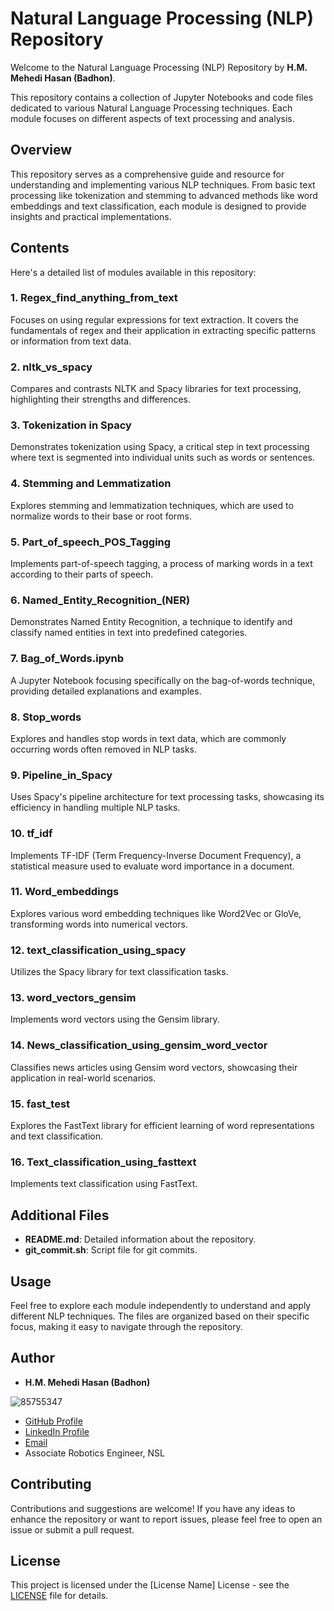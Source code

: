 # Natural Language Processing (NLP) Repository

Welcome to the Natural Language Processing (NLP) Repository by **H.M. Mehedi Hasan (Badhon)**.

This repository contains a collection of Jupyter Notebooks and code files dedicated to various Natural Language Processing techniques. Each module focuses on different aspects of text processing and analysis.

## Overview

This repository serves as a comprehensive guide and resource for understanding and implementing various NLP techniques. From basic text processing like tokenization and stemming to advanced methods like word embeddings and text classification, each module is designed to provide insights and practical implementations.

## Contents

Here's a detailed list of modules available in this repository:

### 1. Regex_find_anything_from_text
Focuses on using regular expressions for text extraction. It covers the fundamentals of regex and their application in extracting specific patterns or information from text data.
### 2. nltk_vs_spacy
Compares and contrasts NLTK and Spacy libraries for text processing, highlighting their strengths and differences.

### 3. Tokenization in Spacy
Demonstrates tokenization using Spacy, a critical step in text processing where text is segmented into individual units such as words or sentences.

### 4. Stemming and Lemmatization
Explores stemming and lemmatization techniques, which are used to normalize words to their base or root forms.

### 5. Part_of_speech_POS_Tagging
Implements part-of-speech tagging, a process of marking words in a text according to their parts of speech.

### 6. Named_Entity_Recognition_(NER)
Demonstrates Named Entity Recognition, a technique to identify and classify named entities in text into predefined categories.

### 7. Bag_of_Words.ipynb
A Jupyter Notebook focusing specifically on the bag-of-words technique, providing detailed explanations and examples.

### 8. Stop_words
Explores and handles stop words in text data, which are commonly occurring words often removed in NLP tasks.

### 9. Pipeline_in_Spacy
Uses Spacy's pipeline architecture for text processing tasks, showcasing its efficiency in handling multiple NLP tasks.

### 10. tf_idf
Implements TF-IDF (Term Frequency-Inverse Document Frequency), a statistical measure used to evaluate word importance in a document.

### 11. Word_embeddings
Explores various word embedding techniques like Word2Vec or GloVe, transforming words into numerical vectors.

### 12. text_classification_using_spacy
Utilizes the Spacy library for text classification tasks.
### 13. word_vectors_gensim
Implements word vectors using the Gensim library. 

### 14. News_classification_using_gensim_word_vector
Classifies news articles using Gensim word vectors, showcasing their application in real-world scenarios.

### 15. fast_test
Explores the FastText library for efficient learning of word representations and text classification. 

### 16. Text_classification_using_fasttext
Implements text classification using FastText.

## Additional Files

- **README.md**: Detailed information about the repository.
- **git_commit.sh**: Script file for git commits.

## Usage

Feel free to explore each module independently to understand and apply different NLP techniques. The files are organized based on their specific focus, making it easy to navigate through the repository.


## Author

- **H.M. Mehedi Hasan (Badhon)**

![85755347](https://github.com/hm-badhon/Natural_Language_Processing_NLP_with_hmb/assets/85755347/1c4c9b08-71fe-463d-8117-cc2b23acb3d9)

  - [GitHub Profile](https://github.com/hm-badhon)
  - [LinkedIn Profile](https://bd.linkedin.com/in/h-m-mehedi-hasan-575563159)
  - [Email](mailto:h.m.badhoneee@gmail.com)
  - Associate Robotics Engineer, NSL
    
## Contributing

Contributions and suggestions are welcome! If you have any ideas to enhance the repository or want to report issues, please feel free to open an issue or submit a pull request.

## License

This project is licensed under the [License Name] License - see the [LICENSE](LICENSE) file for details.
